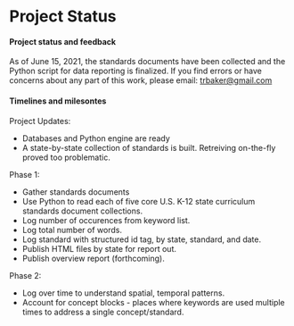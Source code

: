 # Project Status

#### Project status and feedback
As of June 15, 2021, the standards documents have been collected and the Python script for data reporting is finalized.  If you find errors or have concerns about any part of this work, please email: trbaker@gmail.com

#### Timelines and milesontes
Project Updates:
- Databases and Python engine are ready
- A state-by-state collection of standards is built. Retreiving on-the-fly proved too problematic.

 Phase 1:
- Gather standards documents
- Use Python to read each of five core U.S. K-12 state curriculum standards document collections.
- Log number of occurences from keyword list.
- Log total number of words.
- Log standard with structured id tag, by state, standard, and date.
- Publish HTML files by state for report out.
- Publish overview report (forthcoming).

Phase 2:
- Log over time to understand spatial, temporal patterns.
- Account for concept blocks - places where keywords are used multiple times to address a single concept/standard.





<!-- Global site tag (gtag.js) - Google Analytics -->
<script async src="https://www.googletagmanager.com/gtag/js?id=G-VJ281EFGY0"></script>
<script>
  window.dataLayer = window.dataLayer || [];
  function gtag(){dataLayer.push(arguments);}
  gtag('js', new Date());

  gtag('config', 'G-VJ281EFGY0');
</script><!-- Global site tag (gtag.js) - Google Analytics -->
<script async src="https://www.googletagmanager.com/gtag/js?id=G-VJ281EFGY0"></script>
<script>
  window.dataLayer = window.dataLayer || [];
  function gtag(){dataLayer.push(arguments);}
  gtag('js', new Date());

  gtag('config', 'G-VJ281EFGY0');
</script>
